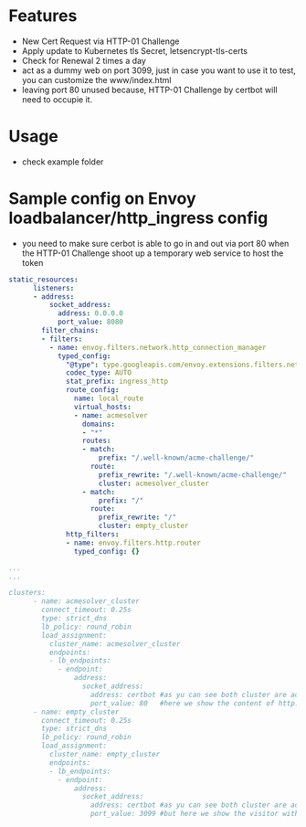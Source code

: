 # Features

* New Cert Request via HTTP-01 Challenge
* Apply update to Kubernetes tls Secret, letsencrypt-tls-certs
* Check for Renewal 2 times a day
* act as a dummy web on port 3099, just in case you want to use it to test, you can customize the www/index.html
* leaving port 80 unused because, HTTP-01 Challenge by certbot will need to occupie it.

# Usage

* check example folder

# Sample config on Envoy loadbalancer/http_ingress config

* you need to make sure cerbot is able to go in and out via port 80 when the HTTP-01 Challenge shoot up a temporary web service to host the token
```yaml
static_resources:
      listeners:
      - address:
          socket_address:
            address: 0.0.0.0
            port_value: 8080
        filter_chains:
        - filters:
          - name: envoy.filters.network.http_connection_manager
            typed_config:
              "@type": type.googleapis.com/envoy.extensions.filters.network.http_connection_manager.v3.HttpConnectionManager
              codec_type: AUTO
              stat_prefix: ingress_http
              route_config:
                name: local_route
                virtual_hosts:
                - name: acmesolver
                  domains:
                  - "*"
                  routes:
                  - match:
                      prefix: "/.well-known/acme-challenge/"
                    route:
                      prefix_rewrite: "/.well-known/acme-challenge/"
                      cluster: acmesolver_cluster
                  - match:
                      prefix: "/"
                    route:
                      prefix_rewrite: "/"
                      cluster: empty_cluster
              http_filters:
              - name: envoy.filters.http.router
                typed_config: {}

...
...

clusters:
      - name: acmesolver_cluster
        connect_timeout: 0.25s
        type: strict_dns
        lb_policy: round_robin
        load_assignment:
          cluster_name: acmesolver_cluster
          endpoints:
          - lb_endpoints:
            - endpoint:
                address:
                  socket_address:
                    address: certbot #as yu can see both cluster are actually point to the same certbot container as below
                    port_value: 80   #here we show the content of http://xxx.example.com/.well-known/acme-challenge/<token>
      - name: empty_cluster
        connect_timeout: 0.25s
        type: strict_dns
        lb_policy: round_robin
        load_assignment:
          cluster_name: empty_cluster
          endpoints:
          - lb_endpoints:
            - endpoint:
                address:
                  socket_address:
                    address: certbot #as yu can see both cluster are actually point to the same certbot container as above
                    port_value: 3099 #but here we show the visitor with the content of http://xxx.example.com/index.html 
```
